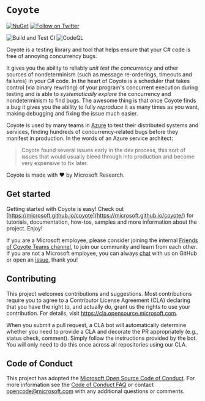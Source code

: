# `Coyote`

[![NuGet](https://img.shields.io/nuget/v/Microsoft.Coyote.svg)](https://www.nuget.org/packages/Microsoft.Coyote/)
[![Follow on Twitter](https://img.shields.io/twitter/follow/coyote_dev?style=social&logo=twitter)](https://twitter.com/intent/follow?screen_name=coyote_dev)

![Build and Test CI](https://github.com/microsoft/coyote/actions/workflows/test-coyote.yml/badge.svg?branch=main)
![CodeQL](https://github.com/microsoft/coyote/actions/workflows/codeql-analysis.yml/badge.svg?branch=main)

Coyote is a testing library and tool that helps ensure that your C# code is free of annoying
concurrency bugs.

It gives you the ability to reliably *unit test the concurrency* and other sources of nondeterminism
(such as message re-orderings, timeouts and failures) in your C# code. In the heart of Coyote is a
scheduler that takes control (via binary rewriting) of your program's concurrent execution during
testing and is able to _systematically explore_ the concurrency and nondeterminism to find bugs. The
awesome thing is that once Coyote finds a bug it gives you the ability to fully _reproduce_ it as
many times as you want, making debugging and fixing the issue much easier.

Coyote is used by many teams in [Azure](https://azure.microsoft.com/) to test their distributed
systems and services, finding hundreds of concurrency-related bugs before they manifest in
production. In the words of an Azure service architect:
> Coyote found several issues early in the dev process, this sort of issues that would usually bleed
> through into production and become very expensive to fix later.

Coyote is made with :heart: by Microsoft Research.

## Get started

Getting started with Coyote is easy! Check out
[https://microsoft.github.io/coyote](https://microsoft.github.io/coyote/) for tutorials,
documentation, how-tos, samples and more information about the project. Enjoy!

If you are a Microsoft employee, please consider joining the internal [Friends of Coyote Teams
channel](https://teams.microsoft.com/l/channel/19%3a1fe966b4fdc544bca648d89bf25c3c56%40thread.tacv2/General?groupId=7a6d8afc-c23d-4e5d-b9cb-9124118c0220&tenantId=72f988bf-86f1-41af-91ab-2d7cd011db47),
to join our community and learn from each other. If you are not a Microsoft employee, you can always
[chat](https://github.com/microsoft/coyote/discussions) with us on GitHub or open an
[issue](https://github.com/microsoft/coyote/issues), thank you!

## Contributing

This project welcomes contributions and suggestions. Most contributions require you to agree to a
Contributor License Agreement (CLA) declaring that you have the right to, and actually do, grant us
the rights to use your contribution. For details, visit https://cla.opensource.microsoft.com.

When you submit a pull request, a CLA bot will automatically determine whether you need to provide a
CLA and decorate the PR appropriately (e.g., status check, comment). Simply follow the instructions
provided by the bot. You will only need to do this once across all repositories using our CLA.

## Code of Conduct

This project has adopted the [Microsoft Open Source Code of
Conduct](https://opensource.microsoft.com/codeofconduct/). For more information see the [Code of
Conduct FAQ](https://opensource.microsoft.com/codeofconduct/faq/) or contact
[opencode@microsoft.com](mailto:opencode@microsoft.com) with any additional questions or comments.

